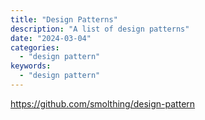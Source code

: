 ```yaml
---
title: "Design Patterns"
description: "A list of design patterns"
date: "2024-03-04"
categories:
  - "design pattern"
keywords:
  - "design pattern"
---
```


https://github.com/smolthing/design-pattern
